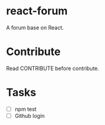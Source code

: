 # react-forum
A forum base on React.

# Contribute
Read CONTRIBUTE before contribute.

# Tasks
- [ ] npm test
- [ ] Github login
